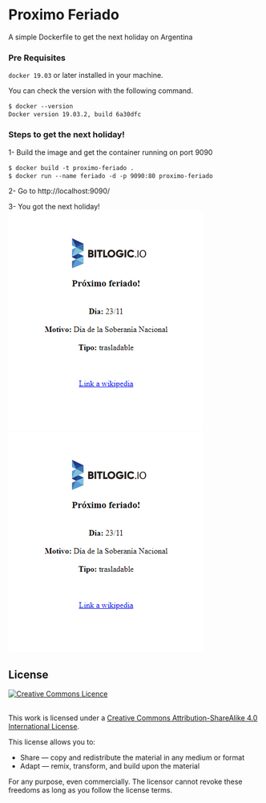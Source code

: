 # Proximo Feriado

A simple Dockerfile to get the next holiday on Argentina 



### Pre Requisites

`docker 19.03` or later installed in your machine.

You can check the version with the following command.
``` 
$ docker --version
Docker version 19.03.2, build 6a30dfc
```

### Steps to get the next holiday!
1- Build the image and get the container running on port 9090

``` 
$ docker build -t proximo-feriado .
$ docker run --name feriado -d -p 9090:80 proximo-feriado
```

2- Go to http://localhost:9090/ 

3- You got the next holiday!
![Alt text](./assets/eg-ss.png)
<img src="./assets/eg-ss.png">

## License

<a rel="license" href="http://creativecommons.org/licenses/by-sa/4.0/"><img alt="Creative Commons Licence" style="border-width:0" src="https://i.creativecommons.org/l/by-sa/4.0/88x31.png" /></a>

<br />This work is licensed under a <a rel="license" href="http://creativecommons.org/licenses/by-sa/4.0/">Creative Commons Attribution-ShareAlike 4.0 International License</a>.

This license allows you to:

* Share — copy and redistribute the material in any medium or format
* Adapt — remix, transform, and build upon the material

For any purpose, even commercially. The licensor cannot revoke these freedoms as long as you follow the license terms.

